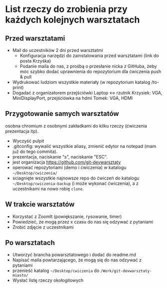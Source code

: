 # List rzeczy do zrobienia przy każdych kolejnych warsztatach

## Przed warsztatami

* Mail do uczestników 2 dni przed warsztatmi
  * Konfiguracja narzędzi do zainstalowania przed warsztatami (link do posta Krzyśka)
  * Podanie maila do nas, z prośbą o przesłanie nicka z GitHuba, żeby móc szybko dodać uprawnienia do repozytorium dla ćwiczenia push & pull
* Wydrukować ludziom wszystkie materiały (w repozytorium katalog /to-print)
* Dogadać z organizatorem przejściówki Laptop <-> rzutnik
Krzysiek: VGA, MiniDisplayPort, przejściówka na hdmi
Tomek: VGA, HDMI

## Przygotowanie samych warsztatów

osobna chromium z osobnymi zakładkami do kilku rzeczy (ćwiczenia prezentacja itp).

* Wyczyść pulpit
* .gitconfig: wywalić wszystkie aliasy, zmienić edytor na notepad (mam już do tego commita).
* prezentacja, naciskanie "s", naciskanie "ESC".
* jest organizacja https://github.com/git-devwarsztaty
* operować repozytoriami (demo i ćwiczenia) w katalogu `~/Desktop/cwiczenia/`
* sciagnięte wszystkie najnowsze repo do ćwiczeń do katalogu `~/Desktop/cwiczenia-backup` (i może wykonać ćwiczenia), a z uczestnikami na nowo robię `clone`.

## W trakcie warsztatów

* Korzystać z ZoomIt (powiększanie, rysowanie, timer)
* Powiedzieć, że mogą przez x czasu do nas się odzywać z pytaniami
* Zrobić zdjęcie z uczestnikami

## Po warsztatach

* Utworzyć brancha powarsztatowego i dodać do readme.md
* Napisać maila powtarzającego, że mogą się do nas odzywać z pytaniami
* przenieść katalog `~/Desktop/cwiczenia` do `/Work/git-devwarsztaty-miasto/`
* Wysłać listę rzeczy okołogitowych
